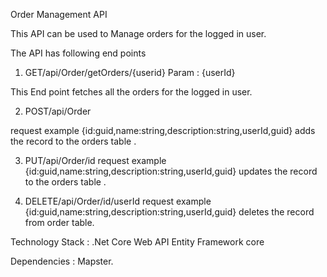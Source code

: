 Order Management API

This API can be used to Manage orders for the logged in user.

The API has following end points

1. GET/api/Order/getOrders/{userid}
Param : {userId} 

This End point fetches all the orders for the logged in user.

2. POST/api/Order

request example {id:guid,name:string,description:string,userId,guid}
adds the record to the orders table .

3. PUT/api/Order/id
request example {id:guid,name:string,description:string,userId,guid}
updates the record to the orders table .

4. DELETE/api/Order/id/userId
  request example {id:guid,name:string,description:string,userId,guid}
deletes the record from order table.

Technology Stack : 
.Net Core Web API
Entity Framework core

Dependencies :
Mapster.
